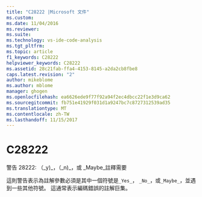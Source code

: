 ```yaml
---
title: "C28222 |Microsoft 文件"
ms.custom: 
ms.date: 11/04/2016
ms.reviewer: 
ms.suite: 
ms.technology: vs-ide-code-analysis
ms.tgt_pltfrm: 
ms.topic: article
f1_keywords: C28222
helpviewer_keywords: C28222
ms.assetid: 28c21fab-ffa4-4153-8145-a2da2cb8fbe8
caps.latest.revision: "2"
author: mikeblome
ms.author: mblome
manager: ghogen
ms.openlocfilehash: ea6626ede9f77f92a94f2ec4dbcc22f1e3d9ca62
ms.sourcegitcommit: fb751e41929f031d1a9247bc7c8727312539ad35
ms.translationtype: MT
ms.contentlocale: zh-TW
ms.lasthandoff: 11/15/2017
---
```

# <a name="c28222"></a>C28222
警告 28222: （_y)\_，（_n)\_，或 _Maybe\_註釋需要  
  
 這則警告表示為註解參數必須是其中一個符號是`_Yes_`， `_No_`，或`_Maybe_`，並遇到一些其他符號。 這通常表示編碼錯誤的註解巨集。